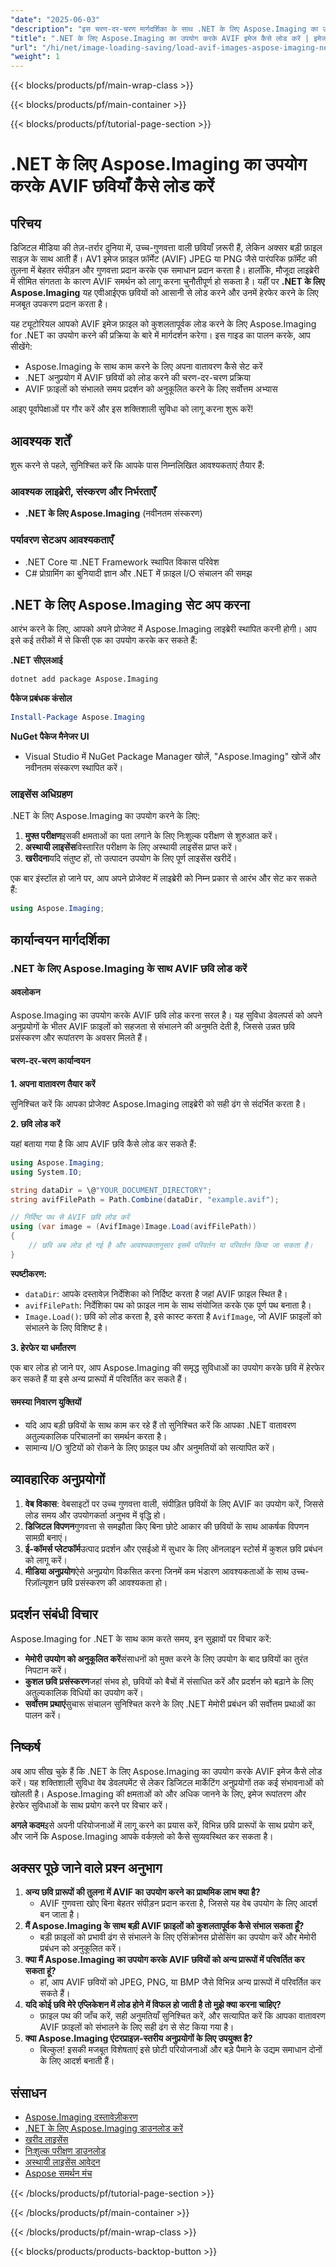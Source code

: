 ```yaml
---
"date": "2025-06-03"
"description": "इस चरण-दर-चरण मार्गदर्शिका के साथ .NET के लिए Aspose.Imaging का उपयोग करके AVIF छवियों को लोड और हेरफेर करना सीखें, अपने .NET अनुप्रयोगों में छवि प्रसंस्करण को बढ़ाएं।"
"title": ".NET के लिए Aspose.Imaging का उपयोग करके AVIF इमेज कैसे लोड करें | इमेज प्रोसेसिंग ट्यूटोरियल"
"url": "/hi/net/image-loading-saving/load-avif-images-aspose-imaging-net/"
"weight": 1
---
```


{{< blocks/products/pf/main-wrap-class >}}

{{< blocks/products/pf/main-container >}}

{{< blocks/products/pf/tutorial-page-section >}}
# .NET के लिए Aspose.Imaging का उपयोग करके AVIF छवियाँ कैसे लोड करें

## परिचय

डिजिटल मीडिया की तेज़-तर्रार दुनिया में, उच्च-गुणवत्ता वाली छवियाँ ज़रूरी हैं, लेकिन अक्सर बड़ी फ़ाइल साइज़ के साथ आती हैं। AV1 इमेज फ़ाइल फ़ॉर्मेट (AVIF) JPEG या PNG जैसे पारंपरिक फ़ॉर्मेट की तुलना में बेहतर संपीड़न और गुणवत्ता प्रदान करके एक समाधान प्रदान करता है। हालाँकि, मौजूदा लाइब्रेरी में सीमित संगतता के कारण AVIF समर्थन को लागू करना चुनौतीपूर्ण हो सकता है। यहीं पर **.NET के लिए Aspose.Imaging** यह एवीआईएफ छवियों को आसानी से लोड करने और उनमें हेरफेर करने के लिए मजबूत उपकरण प्रदान करता है।

यह ट्यूटोरियल आपको AVIF इमेज फ़ाइल को कुशलतापूर्वक लोड करने के लिए Aspose.Imaging for .NET का उपयोग करने की प्रक्रिया के बारे में मार्गदर्शन करेगा। इस गाइड का पालन करके, आप सीखेंगे:
- Aspose.Imaging के साथ काम करने के लिए अपना वातावरण कैसे सेट करें
- .NET अनुप्रयोग में AVIF छवियों को लोड करने की चरण-दर-चरण प्रक्रिया
- AVIF फ़ाइलों को संभालते समय प्रदर्शन को अनुकूलित करने के लिए सर्वोत्तम अभ्यास

आइए पूर्वापेक्षाओं पर गौर करें और इस शक्तिशाली सुविधा को लागू करना शुरू करें!

## आवश्यक शर्तें

शुरू करने से पहले, सुनिश्चित करें कि आपके पास निम्नलिखित आवश्यकताएं तैयार हैं:

### आवश्यक लाइब्रेरी, संस्करण और निर्भरताएँ

- **.NET के लिए Aspose.Imaging** (नवीनतम संस्करण)
  
### पर्यावरण सेटअप आवश्यकताएँ

- .NET Core या .NET Framework स्थापित विकास परिवेश
- C# प्रोग्रामिंग का बुनियादी ज्ञान और .NET में फ़ाइल I/O संचालन की समझ

## .NET के लिए Aspose.Imaging सेट अप करना

आरंभ करने के लिए, आपको अपने प्रोजेक्ट में Aspose.Imaging लाइब्रेरी स्थापित करनी होगी। आप इसे कई तरीकों में से किसी एक का उपयोग करके कर सकते हैं:

**.NET सीएलआई**
```bash
dotnet add package Aspose.Imaging
```

**पैकेज प्रबंधक कंसोल**
```powershell
Install-Package Aspose.Imaging
```

**NuGet पैकेज मैनेजर UI**
- Visual Studio में NuGet Package Manager खोलें, "Aspose.Imaging" खोजें और नवीनतम संस्करण स्थापित करें।

### लाइसेंस अधिग्रहण

.NET के लिए Aspose.Imaging का उपयोग करने के लिए:
1. **मुफ्त परीक्षण**इसकी क्षमताओं का पता लगाने के लिए निःशुल्क परीक्षण से शुरुआत करें।
2. **अस्थायी लाइसेंस**विस्तारित परीक्षण के लिए अस्थायी लाइसेंस प्राप्त करें।
3. **खरीदना**यदि संतुष्ट हों, तो उत्पादन उपयोग के लिए पूर्ण लाइसेंस खरीदें।

एक बार इंस्टॉल हो जाने पर, आप अपने प्रोजेक्ट में लाइब्रेरी को निम्न प्रकार से आरंभ और सेट कर सकते हैं:

```csharp
using Aspose.Imaging;
```

## कार्यान्वयन मार्गदर्शिका

### .NET के लिए Aspose.Imaging के साथ AVIF छवि लोड करें

#### अवलोकन

Aspose.Imaging का उपयोग करके AVIF छवि लोड करना सरल है। यह सुविधा डेवलपर्स को अपने अनुप्रयोगों के भीतर AVIF फ़ाइलों को सहजता से संभालने की अनुमति देती है, जिससे उन्नत छवि प्रसंस्करण और रूपांतरण के अवसर मिलते हैं।

#### चरण-दर-चरण कार्यान्वयन

**1. अपना वातावरण तैयार करें**

सुनिश्चित करें कि आपका प्रोजेक्ट Aspose.Imaging लाइब्रेरी को सही ढंग से संदर्भित करता है।

**2. छवि लोड करें**

यहां बताया गया है कि आप AVIF छवि कैसे लोड कर सकते हैं:

```csharp
using Aspose.Imaging;
using System.IO;

string dataDir = \@"YOUR_DOCUMENT_DIRECTORY";
string avifFilePath = Path.Combine(dataDir, "example.avif");

// निर्दिष्ट पथ से AVIF छवि लोड करें
using (var image = (AvifImage)Image.Load(avifFilePath))
{
    // छवि अब लोड हो गई है और आवश्यकतानुसार इसमें परिवर्तन या परिवर्तन किया जा सकता है।
}
```

**स्पष्टीकरण:**
- `dataDir`: आपके दस्तावेज़ निर्देशिका को निर्दिष्ट करता है जहां AVIF फ़ाइल स्थित है।
- `avifFilePath`: निर्देशिका पथ को फ़ाइल नाम के साथ संयोजित करके एक पूर्ण पथ बनाता है।
- `Image.Load()`: छवि को लोड करता है, इसे कास्ट करता है `AvifImage`, जो AVIF फ़ाइलों को संभालने के लिए विशिष्ट है।

**3. हेरफेर या धर्मांतरण**

एक बार लोड हो जाने पर, आप Aspose.Imaging की समृद्ध सुविधाओं का उपयोग करके छवि में हेरफेर कर सकते हैं या इसे अन्य प्रारूपों में परिवर्तित कर सकते हैं।

#### समस्या निवारण युक्तियों

- यदि आप बड़ी छवियों के साथ काम कर रहे हैं तो सुनिश्चित करें कि आपका .NET वातावरण अतुल्यकालिक परिचालनों का समर्थन करता है।
- सामान्य I/O त्रुटियों को रोकने के लिए फ़ाइल पथ और अनुमतियों को सत्यापित करें।

## व्यावहारिक अनुप्रयोगों

1. **वेब विकास**: वेबसाइटों पर उच्च गुणवत्ता वाली, संपीड़ित छवियों के लिए AVIF का उपयोग करें, जिससे लोड समय और उपयोगकर्ता अनुभव में वृद्धि हो।
2. **डिजिटल विपणन**गुणवत्ता से समझौता किए बिना छोटे आकार की छवियों के साथ आकर्षक विपणन सामग्री बनाएं।
3. **ई-कॉमर्स प्लेटफॉर्म**उत्पाद प्रदर्शन और एसईओ में सुधार के लिए ऑनलाइन स्टोर्स में कुशल छवि प्रबंधन को लागू करें।
4. **मीडिया अनुप्रयोग**ऐसे अनुप्रयोग विकसित करना जिनमें कम भंडारण आवश्यकताओं के साथ उच्च-रिज़ॉल्यूशन छवि प्रसंस्करण की आवश्यकता हो।

## प्रदर्शन संबंधी विचार

Aspose.Imaging for .NET के साथ काम करते समय, इन सुझावों पर विचार करें:
- **मेमोरी उपयोग को अनुकूलित करें**संसाधनों को मुक्त करने के लिए उपयोग के बाद छवियों का तुरंत निपटान करें।
- **कुशल छवि प्रसंस्करण**जहां संभव हो, छवियों को बैचों में संसाधित करें और प्रदर्शन को बढ़ाने के लिए अतुल्यकालिक विधियों का उपयोग करें।
- **सर्वोत्तम प्रथाएं**सुचारू संचालन सुनिश्चित करने के लिए .NET मेमोरी प्रबंधन की सर्वोत्तम प्रथाओं का पालन करें।

## निष्कर्ष

अब आप सीख चुके हैं कि .NET के लिए Aspose.Imaging का उपयोग करके AVIF इमेज कैसे लोड करें। यह शक्तिशाली सुविधा वेब डेवलपमेंट से लेकर डिजिटल मार्केटिंग अनुप्रयोगों तक कई संभावनाओं को खोलती है। Aspose.Imaging की क्षमताओं को और अधिक जानने के लिए, इमेज रूपांतरण और हेरफेर सुविधाओं के साथ प्रयोग करने पर विचार करें।

**अगले कदम**इसे अपनी परियोजनाओं में लागू करने का प्रयास करें, विभिन्न छवि प्रारूपों के साथ प्रयोग करें, और जानें कि Aspose.Imaging आपके वर्कफ़्लो को कैसे सुव्यवस्थित कर सकता है।

## अक्सर पूछे जाने वाले प्रश्न अनुभाग

1. **अन्य छवि प्रारूपों की तुलना में AVIF का उपयोग करने का प्राथमिक लाभ क्या है?**
   - AVIF गुणवत्ता खोए बिना बेहतर संपीड़न प्रदान करता है, जिससे यह वेब उपयोग के लिए आदर्श बन जाता है।
2. **मैं Aspose.Imaging के साथ बड़ी AVIF फ़ाइलों को कुशलतापूर्वक कैसे संभाल सकता हूँ?**
   - बड़ी फ़ाइलों को प्रभावी ढंग से संभालने के लिए एसिंक्रोनस प्रोसेसिंग का उपयोग करें और मेमोरी प्रबंधन को अनुकूलित करें।
3. **क्या मैं Aspose.Imaging का उपयोग करके AVIF छवियों को अन्य प्रारूपों में परिवर्तित कर सकता हूं?**
   - हां, आप AVIF छवियों को JPEG, PNG, या BMP जैसे विभिन्न अन्य प्रारूपों में परिवर्तित कर सकते हैं।
4. **यदि कोई छवि मेरे एप्लिकेशन में लोड होने में विफल हो जाती है तो मुझे क्या करना चाहिए?**
   - फ़ाइल पथ की जाँच करें, सही अनुमतियाँ सुनिश्चित करें, और सत्यापित करें कि आपका वातावरण AVIF फ़ाइलों को संभालने के लिए सही ढंग से सेट किया गया है।
5. **क्या Aspose.Imaging एंटरप्राइज़-स्तरीय अनुप्रयोगों के लिए उपयुक्त है?**
   - बिल्कुल! इसकी मजबूत विशेषताएं इसे छोटी परियोजनाओं और बड़े पैमाने के उद्यम समाधान दोनों के लिए आदर्श बनाती हैं।

## संसाधन

- [Aspose.Imaging दस्तावेज़ीकरण](https://reference.aspose.com/imaging/net/)
- [.NET के लिए Aspose.Imaging डाउनलोड करें](https://releases.aspose.com/imaging/net/)
- [खरीद लाइसेंस](https://purchase.aspose.com/buy)
- [निःशुल्क परीक्षण डाउनलोड](https://releases.aspose.com/imaging/net/)
- [अस्थायी लाइसेंस आवेदन](https://purchase.aspose.com/temporary-license/)
- [Aspose समर्थन मंच](https://forum.aspose.com/c/imaging/10)

{{< /blocks/products/pf/tutorial-page-section >}}

{{< /blocks/products/pf/main-container >}}

{{< /blocks/products/pf/main-wrap-class >}}

{{< blocks/products/products-backtop-button >}}